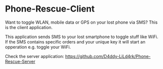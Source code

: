 # Phone-Rescue-Client
Want to toggle WLAN, mobile data or GPS on your lost phone via SMS? This is the client application.

This application sends SMS to your lost smartphone to toggle stuff like WiFi. If the SMS contains specific orders and your unique key it will start an opperation e.g. toggle your WiFi.

Check the server application: https://github.com/D4ddy-LiLd4rk/Phone-Rescue-Server
